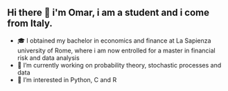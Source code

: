## Hi there 👋 i'm Omar, i am a student and i come from Italy.

- 🎓 I obtained my bachelor in economics and finance at La Sapienza university of Rome, where i am now entrolled for a master in financial risk and data analysis
- 🔭 I’m currently working on probability theory, stochastic processes and data
- 🌱 I’m interested in Python, C and R
 
